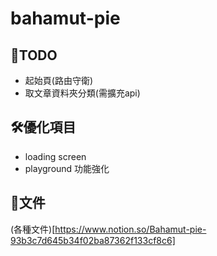 # bahamut-pie

## 📝TODO
- 起始頁(路由守衛)
- 取文章資料夾分類(需擴充api)

## 🛠優化項目
- loading screen
- playground 功能強化

## 📔文件
(各種文件)[https://www.notion.so/Bahamut-pie-93b3c7d645b34f02ba87362f133cf8c6]
